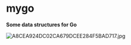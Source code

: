 # mygo
**Some data structures for Go**

![A8CEA924DC02CA679DCEE284F5BAD717.jpg](https://pic5.58cdn.com.cn/nowater/webim/big/n_v2663b3bb42dc54fcdb7343376448dc0a5.webp)
